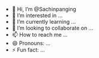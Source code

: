 - 👋 Hi, I’m @Sachinpanging
- 👀 I’m interested in ...
- 🌱 I’m currently learning ...
- 💞️ I’m looking to collaborate on ...
- 📫 How to reach me ...
- 😄 Pronouns: ...
- ⚡ Fun fact: ...

<!---
Sachinpanging/Sachinpanging is a ✨ special ✨ repository because its `README.md` (this file) appears on your GitHub profile.
You can click the Preview link to take a look at your changes.
--->
